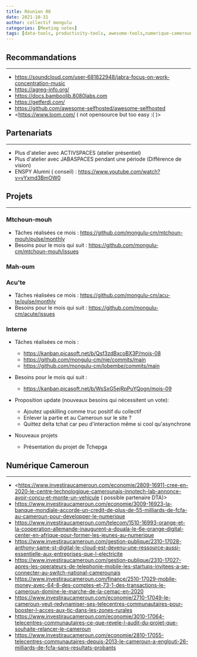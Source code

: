 ```yaml
---
title: Réunion 08
date: 2021-10-31
author: collectif mongulu
categories: [Meeting notes]
tags: [data-tools, productivity-tools, awesome-tools,numerique-cameroun]
---
```


## Recommandations
---
- <https://soundcloud.com/user-681822948/jabra-focus-on-work-concentration-music>
- <https://agreg-info.org/>
- <https://docs.bamboolib.8080labs.com>
- <https://getferdi.com/>
- <https://github.com/awesome-selfhosted/awesome-selfhosted>
- <https://www.loom.com/ ( not opensource but too easy :( )>


## Partenariats
---
- Plus d'atelier avec ACTIVSPACES (atelier présentiel)
- Plus d'atelier avec JABASPACES pendant une période (Différence de vision)
- ENSPY Alumni ( conseil) : https://www.youtube.com/watch?v=vYxmd3BmOW0



## Projets
---

### Mtchoun-mouh

- Tâches réalisées ce mois : <https://github.com/mongulu-cm/mtchoun-mouh/pulse/monthly>
- Besoins pour le mois qui suit : <https://github.com/mongulu-cm/mtchoun-mouh/issues>

### Mah-oum

### Acu'te

- Tâches réalisées ce mois : <https://github.com/mongulu-cm/acu-te/pulse/monthly>
- Besoins pour le mois qui suit : <https://github.com/mongulu-cm/acute/issues>

### Interne

- Tâches réalisées ce mois :
    - <https://kanban.picasoft.net/b/Qsf3zdBxcoBX3P/mois-08>
    - <https://github.com/mongulu-cm/nje/commits/main>
    - <https://github.com/mongulu-cm/lobembe/commits/main>


- Besoins pour le mois qui suit :
    - <https://kanban.picasoft.net/b/WsSxG5ejRpPuYQogn/mois-09>


- Proposition update (nouveaux besoins qui nécessitent un vote):
    - Ajoutez upskilling comme truc positif du collectif
    - Enlever la partie et au Cameroun sur le site ?
    - Quittez delta tchat car peu d'interaction même si cool qu'asynchrone


- Nouveaux projets
    - Présentation du projet de Tchepga


## Numérique Cameroun
---
- <https://www.investiraucameroun.com/economie/2809-16911-cree-en-2020-le-centre-technologique-camerounais-innotech-lab-annonce-avoir-concu-et-monte-un-vehicule ( possible partenaire DTA)>
- <https://www.investiraucameroun.com/economie/3009-16923-la-banque-mondiale-accorde-un-credit-de-plus-de-55-milliards-de-fcfa-au-cameroun-pour-developper-le-numerique>
- <https://www.investiraucameroun.com/telecom/1510-16993-orange-et-la-cooperation-allemande-inaugurent-a-douala-le-6e-orange-digital-center-en-afrique-pour-former-les-jeunes-au-numerique>
- <https://www.investiraucameroun.com/gestion-publique/2310-17028-anthony-same-st-digital-le-cloud-est-devenu-une-ressource-aussi-essentielle-aux-entreprises-que-l-electricite>
- <https://www.investiraucameroun.com/gestion-publique/2310-17027-apres-les-operateurs-de-telephonie-mobile-les-startups-invitees-a-se-connecter-au-switch-national-camerounais>
- <https://www.investiraucameroun.com/finance/2510-17029-mobile-money-avec-64-8-des-comptes-et-73-1-des-transactions-le-cameroun-domine-le-marche-de-la-cemac-en-2020>
- <https://www.investiraucameroun.com/economie/2710-17049-le-cameroun-veut-redynamiser-ses-telecentres-communautaires-pour-booster-l-acces-aux-tic-dans-les-zones-rurales>
- <https://www.investiraucameroun.com/economie/3010-17064-telecentres-communautaires-ce-que-revele-l-audit-du-projet-que-souhaite-relancer-le-cameroun>
- <https://www.investiraucameroun.com/economie/2810-17055-telecentres-communautaires-depuis-2013-le-cameroun-a-englouti-26-milliards-de-fcfa-sans-resultats-probants>
